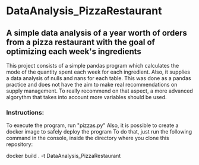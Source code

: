 # DataAnalysis_PizzaRestaurant

## A simple data analysis of a year worth of orders from a pizza restaurant with the goal of optimizing each week's ingredients

This project consists of a simple pandas program which calculates the mode of the quantity spent each week for each ingredient.
Also, it supplies a data analysis of nulls and nans for each table.
This was done as a pandas practice and does not have the aim to make real recommendations on supply management.
To really recommend on that aspect, a more advanced algorythm that takes into account more variables should be used.

### Instructions:
To execute the program, run "pizzas.py"
Also, it is possible to create a docker image to safely deploy the program
To do that, just run the following command in the console, inside the directory where you clone this repository:

docker build . -t DataAnalysis_PizzaRestaurant
